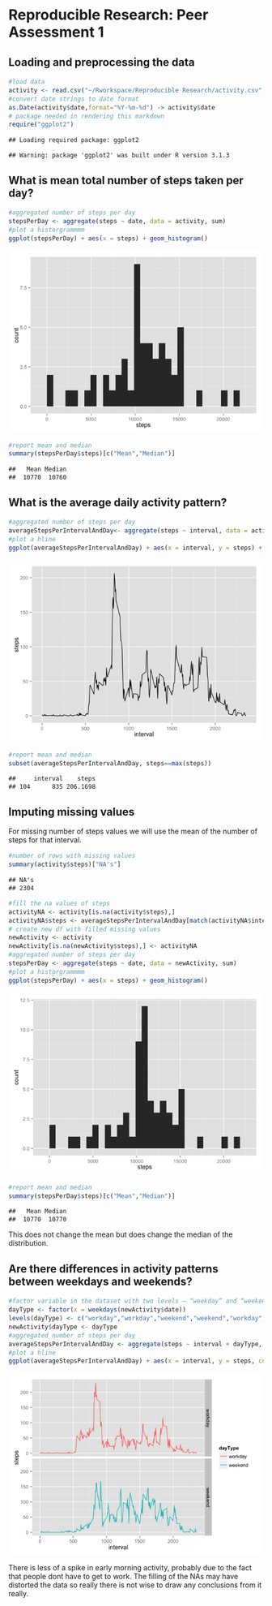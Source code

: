 # Reproducible Research: Peer Assessment 1


## Loading and preprocessing the data

```r
#load data
activity <- read.csv("~/Rworkspace/Reproducible Research/activity.csv", stringsAsFactors = FALSE)
#convert date strings to date format
as.Date(activity$date,format="%Y-%m-%d") -> activity$date
# package needed in rendering this markdown
require("ggplot2")
```

```
## Loading required package: ggplot2
```

```
## Warning: package 'ggplot2' was built under R version 3.1.3
```

## What is mean total number of steps taken per day?

```r
#aggregated number of steps per day
stepsPerDay <- aggregate(steps ~ date, data = activity, sum)
#plot a historgrammmm
ggplot(stepsPerDay) + aes(x = steps) + geom_histogram()
```

![](./PA1_template_files/figure-html/unnamed-chunk-2-1.png) 

```r
#report mean and median
summary(stepsPerDay$steps)[c("Mean","Median")]
```

```
##   Mean Median 
##  10770  10760
```

## What is the average daily activity pattern?

```r
#aggregated number of steps per day
averageStepsPerIntervalAndDay<- aggregate(steps ~ interval, data = activity, mean)
#plot a hline
ggplot(averageStepsPerIntervalAndDay) + aes(x = interval, y = steps) + geom_line()
```

![](./PA1_template_files/figure-html/unnamed-chunk-3-1.png) 

```r
#report mean and median
subset(averageStepsPerIntervalAndDay, steps==max(steps))
```

```
##     interval    steps
## 104      835 206.1698
```

## Imputing missing values

For missing number of steps values we will use the mean of the number of steps for that interval.


```r
#number of rows with missing values
summary(activity$steps)["NA's"]
```

```
## NA's 
## 2304
```

```r
#fill the na values of steps
activityNA <- activity[is.na(activity$steps),]
activityNA$steps <- averageStepsPerIntervalAndDay[match(activityNA$interval, averageStepsPerIntervalAndDay$interval), "steps"]
# create new df with filled missing values
newActivity <- activity
newActivity[is.na(newActivity$steps),] <- activityNA
#aggregated number of steps per day
stepsPerDay <- aggregate(steps ~ date, data = newActivity, sum)
#plot a historgrammmm
ggplot(stepsPerDay) + aes(x = steps) + geom_histogram()
```

![](./PA1_template_files/figure-html/unnamed-chunk-4-1.png) 

```r
#report mean and median
summary(stepsPerDay$steps)[c("Mean","Median")]
```

```
##   Mean Median 
##  10770  10770
```

This does not change the mean but does change the median of the distribution. 

## Are there differences in activity patterns between weekdays and weekends?


```r
#factor variable in the dataset with two levels – “weekday” and “weekend”
dayType <- factor(x = weekdays(newActivity$date))
levels(dayType) <- c("workday","workday","weekend","weekend","workday","workday","workday")
newActivity$dayType <- dayType
#aggregated number of steps per day
averageStepsPerIntervalAndDay <- aggregate(steps ~ interval + dayType, data = newActivity, mean)
#plot a hline
ggplot(averageStepsPerIntervalAndDay) + aes(x = interval, y = steps, color= dayType) + geom_line() + facet_grid(dayType ~ .)
```

![](./PA1_template_files/figure-html/unnamed-chunk-5-1.png) 

There is less of a spike in early morning activity, probably due to the fact that people dont have to get to work. The filling of the NAs may have distorted the data so really there is not wise to draw any conclusions from it really.
